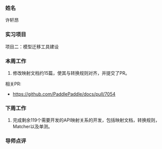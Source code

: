 ### 姓名
许轩昂

### 实习项目
项目二：模型迁移工具建设

### 本周工作

1. 修改映射文档约15篇，使其与转换规则对齐，并提交了PR。

  相关PR:
- https://github.com/PaddlePaddle/docs/pull/7054

### 下周工作

1. 完成剩余119个需要开发的API映射关系的开发，包括映射文档，转换规则，Matcher以及单测。


### 导师点评
